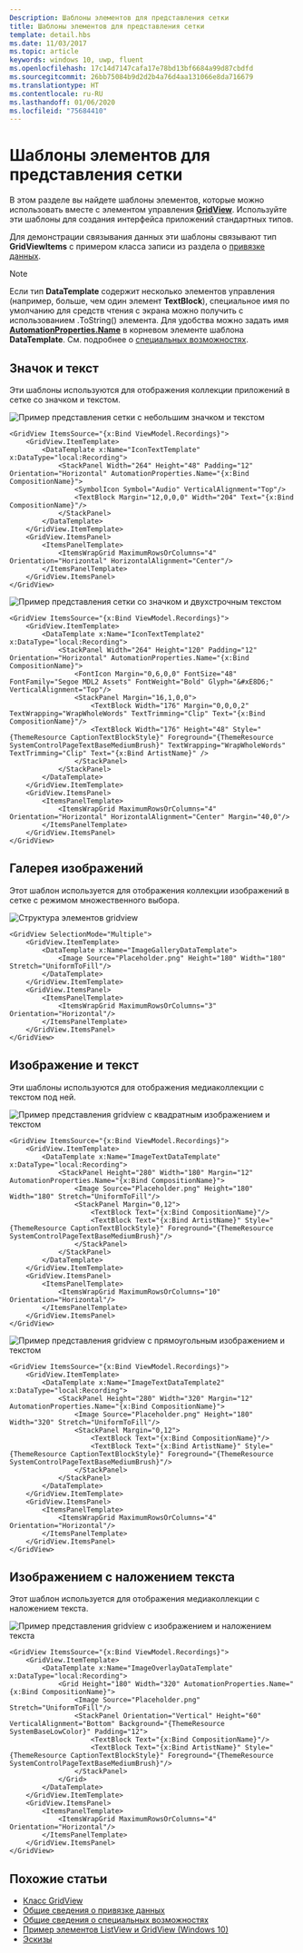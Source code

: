 ```yaml
---
Description: Шаблоны элементов для представления сетки
title: Шаблоны элементов для представления сетки
template: detail.hbs
ms.date: 11/03/2017
ms.topic: article
keywords: windows 10, uwp, fluent
ms.openlocfilehash: 17c14d7147cafa17e78bd13bf6684a99d87cbdfd
ms.sourcegitcommit: 26bb75084b9d2d2b4a76d4aa131066e8da716679
ms.translationtype: HT
ms.contentlocale: ru-RU
ms.lasthandoff: 01/06/2020
ms.locfileid: "75684410"
---
```

# <a name="item-templates-for-grid-view"></a>Шаблоны элементов для представления сетки

В этом разделе вы найдете шаблоны элементов, которые можно использовать вместе с элементом управления [**GridView**](https://docs.microsoft.com/uwp/api/Windows.UI.Xaml.Controls.GridView). Используйте эти шаблоны для создания интерфейса приложений стандартных типов.

Для демонстрации связывания данных эти шаблоны связывают тип **GridViewItems** с примером класса записи из раздела о [привязке данных](../../data-binding/data-binding-quickstart.md).

> [!NOTE] 
> Если тип **DataTemplate** содержит несколько элементов управления (например, больше, чем один элемент **TextBlock**), специальное имя по умолчанию для средств чтения с экрана можно получить с использованием .ToString() элемента. Для удобства можно задать имя [**AutomationProperties.Name**](https://docs.microsoft.com/uwp/api/windows.ui.xaml.automation.automationproperties) в корневом элементе шаблона **DataTemplate**. См. подробнее о [специальных возможностях](../accessibility/accessibility-overview.md).

## <a name="icon-and-text"></a>Значок и текст
Эти шаблоны используются для отображения коллекции приложений в сетке со значком и текстом.

![Пример представления сетки с небольшим значком и текстом](images/listitems/icontext.png)
```xaml
<GridView ItemsSource="{x:Bind ViewModel.Recordings}">
    <GridView.ItemTemplate>
        <DataTemplate x:Name="IconTextTemplate" x:DataType="local:Recording">
            <StackPanel Width="264" Height="48" Padding="12" Orientation="Horizontal" AutomationProperties.Name="{x:Bind CompositionName}">
                <SymbolIcon Symbol="Audio" VerticalAlignment="Top"/>
                <TextBlock Margin="12,0,0,0" Width="204" Text="{x:Bind CompositionName}"/>
            </StackPanel>
        </DataTemplate>
    </GridView.ItemTemplate>
    <GridView.ItemsPanel>
        <ItemsPanelTemplate>
            <ItemsWrapGrid MaximumRowsOrColumns="4" Orientation="Horizontal" HorizontalAlignment="Center"/>
        </ItemsPanelTemplate>
    </GridView.ItemsPanel>
</GridView>
```

![Пример представления сетки со значком и двухстрочным текстом](images/listitems/icontext2.png)
```xaml
<GridView ItemsSource="{x:Bind ViewModel.Recordings}">
    <GridView.ItemTemplate>
        <DataTemplate x:Name="IconTextTemplate2" x:DataType="local:Recording">
            <StackPanel Width="264" Height="120" Padding="12" Orientation="Horizontal" AutomationProperties.Name="{x:Bind CompositionName}">
                <FontIcon Margin="0,6,0,0" FontSize="48" FontFamily="Segoe MDL2 Assets" FontWeight="Bold" Glyph="&#xE8D6;" VerticalAlignment="Top"/>
                <StackPanel Margin="16,1,0,0">
                    <TextBlock Width="176" Margin="0,0,0,2" TextWrapping="WrapWholeWords" TextTrimming="Clip" Text="{x:Bind CompositionName}"/>
                    <TextBlock Width="176" Height="48" Style="{ThemeResource CaptionTextBlockStyle}" Foreground="{ThemeResource SystemControlPageTextBaseMediumBrush}" TextWrapping="WrapWholeWords" TextTrimming="Clip" Text="{x:Bind ArtistName}" />
                </StackPanel>
            </StackPanel>
        </DataTemplate>
    </GridView.ItemTemplate>
    <GridView.ItemsPanel>
        <ItemsPanelTemplate>
            <ItemsWrapGrid MaximumRowsOrColumns="4" Orientation="Horizontal" HorizontalAlignment="Center" Margin="40,0"/>
        </ItemsPanelTemplate>
    </GridView.ItemsPanel>
</GridView>
```

## <a name="image-gallery"></a>Галерея изображений
Этот шаблон используется для отображения коллекции изображений в сетке с режимом множественного выбора.

![Структура элементов gridview](images/listitems/gridviewitems.png)
```xaml
<GridView SelectionMode="Multiple">
    <GridView.ItemTemplate>
        <DataTemplate x:Name="ImageGalleryDataTemplate">
            <Image Source="Placeholder.png" Height="180" Width="180" Stretch="UniformToFill"/>
        </DataTemplate>
    </GridView.ItemTemplate>
    <GridView.ItemsPanel>
        <ItemsPanelTemplate>
            <ItemsWrapGrid MaximumRowsOrColumns="3" Orientation="Horizontal"/>
        </ItemsPanelTemplate>
    </GridView.ItemsPanel>
</GridView>
```
## <a name="image-and-text"></a>Изображение и текст
Эти шаблоны используются для отображения медиаколлекции с текстом под ней.

![Пример представления gridview с квадратным изображением и текстом](images/listitems/imageandtext.png)
```xaml
<GridView ItemsSource="{x:Bind ViewModel.Recordings}">
    <GridView.ItemTemplate>
        <DataTemplate x:Name="ImageTextDataTemplate" x:DataType="local:Recording">
            <StackPanel Height="280" Width="180" Margin="12" AutomationProperties.Name="{x:Bind CompositionName}">
                <Image Source="Placeholder.png" Height="180" Width="180" Stretch="UniformToFill"/>
                <StackPanel Margin="0,12">
                    <TextBlock Text="{x:Bind CompositionName}"/>
                    <TextBlock Text="{x:Bind ArtistName}" Style="{ThemeResource CaptionTextBlockStyle}" Foreground="{ThemeResource SystemControlPageTextBaseMediumBrush}"/>
                </StackPanel>
            </StackPanel>
        </DataTemplate>
    </GridView.ItemTemplate>
    <GridView.ItemsPanel>
        <ItemsPanelTemplate>
            <ItemsWrapGrid MaximumRowsOrColumns="10" Orientation="Horizontal"/>
        </ItemsPanelTemplate>
    </GridView.ItemsPanel>
</GridView>
```

![Пример представления gridview с прямоугольным изображением и текстом](images/listitems/imageandtext2.png)
```xaml
<GridView ItemsSource="{x:Bind ViewModel.Recordings}">
    <GridView.ItemTemplate>
        <DataTemplate x:Name="ImageTextDataTemplate2" x:DataType="local:Recording">
            <StackPanel Height="280" Width="320" Margin="12" AutomationProperties.Name="{x:Bind CompositionName}">
                <Image Source="Placeholder.png" Height="180" Width="320" Stretch="UniformToFill"/>
                <StackPanel Margin="0,12">
                    <TextBlock Text="{x:Bind CompositionName}"/>
                    <TextBlock Text="{x:Bind ArtistName}" Style="{ThemeResource CaptionTextBlockStyle}" Foreground="{ThemeResource SystemControlPageTextBaseMediumBrush}"/>
                </StackPanel>
            </StackPanel>
        </DataTemplate>
    </GridView.ItemTemplate>
    <GridView.ItemsPanel>
        <ItemsPanelTemplate>
            <ItemsWrapGrid MaximumRowsOrColumns="4" Orientation="Horizontal"/>
        </ItemsPanelTemplate>
    </GridView.ItemsPanel>
</GridView>
```

## <a name="image-with-text-overlay"></a>Изображением с наложением текста
Этот шаблон используется для отображения медиаколлекции с наложением текста.

![Пример представления gridview с изображением и наложением текста](images/listitems/imageoverlay.png)
```xaml
<GridView ItemsSource="{x:Bind ViewModel.Recordings}">
    <GridView.ItemTemplate>
        <DataTemplate x:Name="ImageOverlayDataTemplate" x:DataType="local:Recording">
            <Grid Height="180" Width="320" AutomationProperties.Name="{x:Bind CompositionName}">
                <Image Source="Placeholder.png" Stretch="UniformToFill"/>
                <StackPanel Orientation="Vertical" Height="60" VerticalAlignment="Bottom" Background="{ThemeResource SystemBaseLowColor}" Padding="12">
                    <TextBlock Text="{x:Bind CompositionName}"/>
                    <TextBlock Text="{x:Bind ArtistName}" Style="{ThemeResource CaptionTextBlockStyle}" Foreground="{ThemeResource SystemControlPageTextBaseMediumBrush}"/>
                </StackPanel>
            </Grid>
        </DataTemplate>
    </GridView.ItemTemplate>
    <GridView.ItemsPanel>
        <ItemsPanelTemplate>
            <ItemsWrapGrid MaximumRowsOrColumns="4" Orientation="Horizontal"/>
        </ItemsPanelTemplate>
    </GridView.ItemsPanel>
</GridView>
```

## <a name="related-articles"></a>Похожие статьи
- [Класс GridView](https://docs.microsoft.com/uwp/api/Windows.UI.Xaml.Controls.GridView)
- [Общие сведения о привязке данных](../../data-binding/data-binding-quickstart.md)
- [Общие сведения о специальных возможностях](../accessibility/accessibility-overview.md)
- [Пример элементов ListView и GridView (Windows 10)](https://github.com/Microsoft/Windows-universal-samples/tree/master/Samples/XamlListView)
- [Эскизы](../../files/thumbnails.md)
